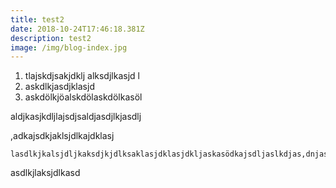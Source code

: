 ```yaml
---
title: test2
date: 2018-10-24T17:46:18.381Z
description: test2
image: /img/blog-index.jpg
---
```

1. tlajskdjsakjdklj alksdjlkasjd l
2. askdlkjasdjklasjd
3. askdölkjöalskdölaskdölkasöl

aldjkasjkdljlajsdjsaldjasdjlkjasdlj



,adkajsdkjaklsjdlkajdklasj

```
lasdlkjkalsjdljkaksdjkjdlksaklasjdklasjdkljaskasödkajsdljaslkdjas,dnjasndlnasd
```



asdlkjlaksjdlkasd
